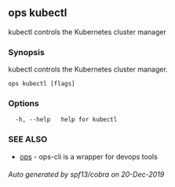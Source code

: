 ## ops kubectl

kubectl controls the Kubernetes cluster manager

### Synopsis

kubectl controls the Kubernetes cluster manager.

```
ops kubectl [flags]
```

### Options

```
  -h, --help   help for kubectl
```

### SEE ALSO

* [ops](ops.md)	 - ops-cli is a wrapper for devops tools

###### Auto generated by spf13/cobra on 20-Dec-2019
